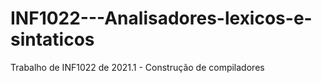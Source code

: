 # INF1022---Analisadores-lexicos-e-sintaticos

Trabalho de INF1022 de 2021.1 - Construção de compiladores
